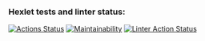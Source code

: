 ### Hexlet tests and linter status:
[![Actions Status](https://github.com/bbngpw/frontend-project-lvl1/workflows/hexlet-check/badge.svg)](https://github.com/bbngpw/frontend-project-lvl1/actions)
[![Maintainability](https://api.codeclimate.com/v1/badges/2556c278ed9e09891498/maintainability)](https://codeclimate.com/github/bbngpw/frontend-project-lvl1/maintainability)
[![Linter Action Status](https://github.com/bbngpw/frontend-project-lvl1/actions/workflows/run-eslint/badge.svg)](https://github.com/bbngpw/frontend-project-lvl1/actions)
